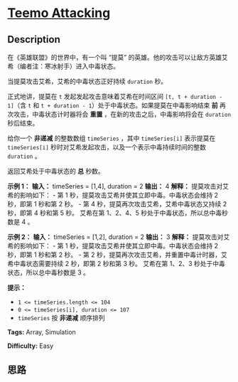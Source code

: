 # [Teemo Attacking][title]

## Description

在《英雄联盟》的世界中，有一个叫 “提莫” 的英雄。他的攻击可以让敌方英雄艾希（编者注：寒冰射手）进入中毒状态。

当提莫攻击艾希，艾希的中毒状态正好持续 `duration` 秒。

正式地讲，提莫在 `t` 发起发起攻击意味着艾希在时间区间 `[t, t + duration - 1]`（含 `t` 和 `t + duration -
1`）处于中毒状态。如果提莫在中毒影响结束 **前** 再次攻击，中毒状态计时器将会 **重置** ，在新的攻击之后，中毒影响将会在 `duration`
秒后结束。

给你一个 **非递减** 的整数数组 `timeSeries` ，其中 `timeSeries[i]` 表示提莫在 `timeSeries[i]`
秒时对艾希发起攻击，以及一个表示中毒持续时间的整数 `duration` 。

返回艾希处于中毒状态的 **总** 秒数。



**示例 1：**
            **输入：** timeSeries = [1,4], duration = 2    **输出：** 4    **解释：** 提莫攻击对艾希的影响如下：    - 第 1 秒，提莫攻击艾希并使其立即中毒。中毒状态会维持 2 秒，即第 1 秒和第 2 秒。    - 第 4 秒，提莫再次攻击艾希，艾希中毒状态又持续 2 秒，即第 4 秒和第 5 秒。    艾希在第 1、2、4、5 秒处于中毒状态，所以总中毒秒数是 4 。

**示例 2：**
            **输入：** timeSeries = [1,2], duration = 2    **输出：** 3    **解释：** 提莫攻击对艾希的影响如下：    - 第 1 秒，提莫攻击艾希并使其立即中毒。中毒状态会维持 2 秒，即第 1 秒和第 2 秒。    - 第 2 秒，提莫再次攻击艾希，并重置中毒计时器，艾希中毒状态需要持续 2 秒，即第 2 秒和第 3 秒。    艾希在第 1、2、3 秒处于中毒状态，所以总中毒秒数是 3 。    



**提示：**

  * `1 <= timeSeries.length <= 104`
  * `0 <= timeSeries[i], duration <= 107`
  * `timeSeries` 按 **非递减** 顺序排列


**Tags:** Array, Simulation

**Difficulty:** Easy

## 思路

[title]: https://leetcode-cn.com/problems/teemo-attacking
